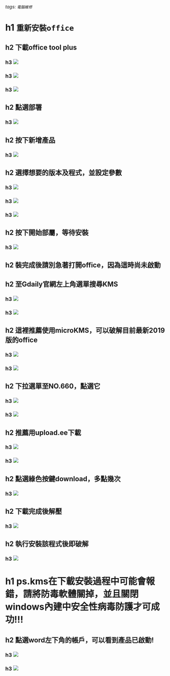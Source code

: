 ###### tags: `電腦維修`
# h1 `重新安裝office`
## h2 下載office tool plus
### h3 ![](https://i.imgur.com/aAuj3BL.png)
### h3 ![](https://i.imgur.com/BN2N2F6.png)
### h3 ![](https://i.imgur.com/Hy4jAFo.jpg)
## h2 點選部署
### h3 ![](https://i.imgur.com/othVT3N.jpg)
## h2 按下新增產品
### h3 ![](https://i.imgur.com/WhimupB.png)
## h2 選擇想要的版本及程式，並設定參數
### h3 ![](https://i.imgur.com/N6eLv5W.png) 
### h3 ![](https://i.imgur.com/Jr6EUYh.png)
### h3 ![](https://i.imgur.com/4MKfUBl.png)
## h2 按下開始部屬，等待安裝
### h3 ![](https://i.imgur.com/OOUsfZd.png)
## h2  裝完成後請別急著打開office，因為這時尚未啟動
## h2 至Gdaily官網左上角選單搜尋KMS
### h3 ![](https://i.imgur.com/8vQg2IK.png)
### h3 ![](https://i.imgur.com/Rtgaxrp.png)
## h2 這裡推薦使用microKMS，可以破解目前最新2019版的office
### h3 ![](https://i.imgur.com/lRIw7t9.png)
### h3 ![](https://i.imgur.com/hCUkMgE.png)
## h2 下拉選單至NO.660，點選它
### h3 ![](https://i.imgur.com/f9Zw78X.png)
### h3 ![](https://i.imgur.com/I4rvdDO.png)
## h2 推薦用upload.ee下載
### h3 ![](https://i.imgur.com/TgVCMbB.png)
### h3 ![](https://i.imgur.com/oDuVkWk.png)
## h2 點選綠色按鍵download，多點幾次
### h3 ![](https://i.imgur.com/ZN19Nti.png)
## h2 下載完成後解壓
### h3 ![](https://i.imgur.com/fYGRsHw.png)
## h2 執行安裝該程式後即破解
### h3 ![](https://i.imgur.com/L4ygfOm.png)
# h1 ps.kms在下載安裝過程中可能會報錯，請將防毒軟體關掉，並且關閉windows內建中安全性病毒防護才可成功!!!
## h2 點選word左下角的帳戶，可以看到產品已啟動!
### h3 ![](https://i.imgur.com/vKQMo2M.png)
### h3 ![](https://i.imgur.com/hR0JBc6.png)






